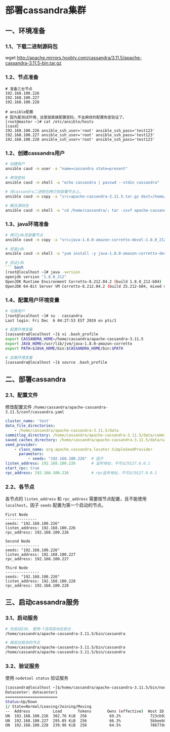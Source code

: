 # 部署cassandra集群

## 一、环境准备
### 1.1、下载二进制源码包
wget http://apache.mirrors.hoobly.com/cassandra/3.11.5/apache-cassandra-3.11.5-bin.tar.gz

### 1.2、节点准备
```
# 准备三台节点
192.168.100.226
192.168.100.227
192.168.100.228

# ansible配置
# 因为是测试环境，这里就直接配置密码，不去麻烦的配置免密验证了。
[root@master ~]# cat /etc/ansible/hosts
[casd]
192.168.100.226 ansible_ssh_user='root' ansible_ssh_pass='test123'
192.168.100.227 ansible_ssh_user='root' ansible_ssh_pass='test123'
192.168.100.228 ansible_ssh_user='root' ansible_ssh_pass='test123'
```

### 1.2、创建cassandra用户
``` bash
# 创建用户
ansible casd -m user -a "name=cassandra state=present"

# 修改密码
ansible casd -m shell -a "echo cassandra | passwd --stdin cassandra"

# 将cassandra二进制包拷贝到部署节点上。
ansible casd -m copy -a "src=apache-cassandra-3.11.5.tar.gz dest=/home/cassandra/apache-cassandra-3.11.5.tar.gz"

# 解压源码包
ansible casd -m shell -a "cd /home/cassandra/; tar -zxvf apache-cassandra-3.11.5.tar.gz"
```

### 1.3、java环境准备
``` bash
# 拷贝jdk至部署节点
ansible casd -m copy -a "src=java-1.8.0-amazon-corretto-devel-1.8.0_212.b04-2.x86_64.rpm dest=/root"

# 安装jdk
ansible casd -m shell -a "yum install -y java-1.8.0-amazon-corretto-devel-1.8.0_212.b04-2.x86_64.rpm"

# 验证jdk
``` bash
[root@localhost ~]# java -version
openjdk version "1.8.0_212"
OpenJDK Runtime Environment Corretto-8.212.04.2 (build 1.8.0_212-b04)
OpenJDK 64-Bit Server VM Corretto-8.212.04.2 (build 25.212-b04, mixed mode)
```

### 1.4、配置用户环境变量
``` bash
# 切换用户
[root@localhost ~]# su - cassandra 
Last login: Fri Dec  6 04:27:53 EST 2019 on pts/1

# 配置环境变量
[cassandra@localhost ~]$ vi .bash_profile
export CASSANDRA_HOME=/home/cassandra/apache-cassandra-3.11.5
export JAVA_HOME=/usr/lib/jvm/java-1.8.0-amazon-corretto
export PATH=$JAVA_HOME/bin:$CASSANDRA_HOME/bin:$PATH

# 加载环境变量
[cassandra@localhost ~]$ source .bash_profile
```

## 二、部署cassandra
### 2.1、配置文件
修改配置文件 `/home/cassandra/apache-cassandra-3.11.5/conf/cassandra.yaml`
``` yaml
cluster_name: 'test'
data_file_directories:
    - /home/cassandra/apache-cassandra-3.11.5/data
commitlog_directory: /home/cassandra/apache-cassandra-3.11.5/data/commitlog
saved_caches_directory: /home/cassandra/apache-cassandra-3.11.5/data/saved_caches
seed_provider:
    - class_name: org.apache.cassandra.locator.SimpleSeedProvider
      parameters:
          - seeds: "192.168.100.226"  # 因子
listen_address: 192.168.100.226       # 监听地址，不可以为127.0.0.1
start_rpc: true
rpc_address: 192.168.100.226          # rpc监听地址，不可以为127.0.0.1
```

### 2.2、各节点
各节点的 `listen_address` 和 `rpc_address` 需要按节点配置，且不能使用 `localhost`，因子 `seeds` 配置为第一个启动的节点。
```
First Node
--------------
seeds: "192.168.100.226"
listen_address: 192.168.100.226
rpc_address: 192.168.100.226

Second Node
---------------
seeds: "192.168.100.226"
listen_address: 192.168.100.227
rpc_address: 192.168.100.227

Third Node
---------------
seeds: "192.168.100.226"
listen_address: 192.168.100.228
rpc_address: 192.168.100.228
```

## 三、启动cassandra服务
### 3.1、启动服务
``` bash
# 先启动226, 使用-f选项启动在前台
/home/cassandra/apache-cassandra-3.11.5/bin/cassandra

# 再启动其余的节点
/home/cassandra/apache-cassandra-3.11.5/bin/cassandra
/home/cassandra/apache-cassandra-3.11.5/bin/cassandra
```

### 3.2、验证服务
使用 `nodetool status` 验证服务
``` bash
[cassandra@localhost ~]$/home/cassandra/apache-cassandra-3.11.5/bin/nodetool status
Datacenter: datacenter1
=======================
Status=Up/Down
|/ State=Normal/Leaving/Joining/Moving
--  Address          Load       Tokens       Owns (effective)  Host ID                               Rack
UN  192.168.100.226  302.76 KiB  256          69.2%             723cb923-d19c-4dea-8124-c4503dab4d75  rack1
UN  192.168.100.227  295.05 KiB  256          66.3%             5bbeeb09-9bf4-4e45-a7a1-168e4f87186f  rack1
UN  192.168.100.228  239.96 KiB  256          64.5%             78677dd0-797e-45b0-a34a-23842927af35  rack1

```
